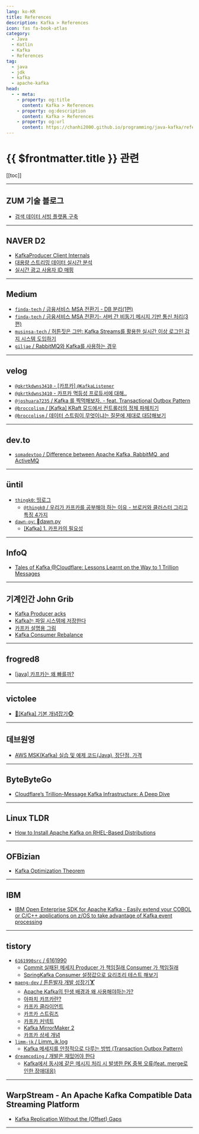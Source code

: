 ```yaml
---
lang: ko-KR
title: References
description: Kafka > References
icon: fas fa-book-atlas
category: 
  - Java
  - Kotlin
  - Kafka
  - References
tag: 
  - java
  - jdk
  - kafka
  - apache-kafka
head:
  - - meta:
    - property: og:title
      content: Kafka > References
    - property: og:description
      content: Kafka > References
    - property: og:url
      content: https://chanhi2000.github.io/programming/java-kafka/references.html
---
```


# {{ $frontmatter.title }} 관련

[[toc]]

---

## ZUM 기술 블로그

- [검색 데이터 서빙 플랫폼 구축](https://zuminternet.github.io/SearchPilotProject) <!-- TODO: 작성 (https://chanhi2000.github.io/bookshelf/zuminternet.github.io/search-pilot-project.md) -->

---

## <VPIcon icon="iconfont icon-naver"/>NAVER D2

- [KafkaProducer Client Internals](https://d2.naver.com/helloworld/6560422) <!-- TODO: 작성 (https://chanhi2000.github.io/bookshelf/d2.naver.com/6560422.md) -->
- [대용량 스트리밍 데이터 실시간 분석](https://d2.naver.com/helloworld/7731491) <!-- TODO: 작성 (https://chanhi2000.github.io/bookshelf/d2.naver.com/7731491.md) -->
- [실시간 광고 사용자 ID 매핑](https://d2.naver.com/helloworld/7989422) <!-- TODO: 작성 (https://chanhi2000.github.io/bookshelf/d2.naver.com/7989422.md) -->

---

## <VPIcon icon="fa-brands fa-medium"/>Medium

- [`finda-tech` / 금융서비스 MSA 전환기 - DB 분리(1편)](https://medium.com/finda-tech/%EA%B8%88%EC%9C%B5%EC%84%9C%EB%B9%84%EC%8A%A4-msa-%EC%A0%84%ED%99%98%EA%B8%B0-db-%EB%B6%80-1%ED%8E%B8-63d09e7ebe0e)
- [`finda-tech` / 금융서비스 MSA 전환기- 서버 간 비동기 메시지 기반 통신 처리(3편)](https://medium.com/finda-tech/%EA%B8%88%EC%9C%B5%EC%84%9C%EB%B9%84%EC%8A%A4-msa-%EC%A0%84%ED%99%98%EA%B8%B0-%EC%84%9C%EB%B2%84-%EA%B0%84-%EB%B9%84%EB%8F%99%EA%B8%B0-%EB%A9%94%EC%8B%9C%EC%A7%80-%EA%B8%B0%EB%B0%98-%ED%86%B5%EC%8B%A0-%EC%B2%98%EB%A6%AC-3%ED%8E%B8-c0785860a3d5)
- [`musinsa-tech` / 허튼짓은 그만: Kafka Streams를 활용한 실시간 이상 로그인 감지 시스템 도입하기](https://medium.com/musinsa-tech/%ED%97%88%ED%8A%BC%EC%A7%93%EC%9D%80-%EA%B7%B8%EB%A7%8C-kafka-streams%EB%A5%BC-%ED%99%9C%EC%9A%A9%ED%95%9C-%EC%8B%A4%EC%8B%9C%EA%B0%84-%EC%9D%B4%EC%83%81-%EB%A1%9C%EA%B7%B8%EC%9D%B8-%EA%B0%90%EC%A7%80-%EC%8B%9C%EC%8A%A4%ED%85%9C-%EB%8F%84%EC%9E%85%ED%95%98%EA%B8%B0-d05768b78c86)
- [`giljae` / RabbitMQ와 Kafka를 사용하는 경우](https://giljae.medium.com/rabbitmq%EC%99%80-kafka%EB%A5%BC-%EC%82%AC%EC%9A%A9%ED%95%98%EB%8A%94-%EA%B2%BD%EC%9A%B0-543c602f588d?source=rss-bb87e9e8047d------2)

<!-- END: medium.com -->

---

## <VPIcon icon="iconfont icon-velog"/>velog

- [`@qkrtkdwns3410` - [카프카] `@KafkaListener`](https://velog.io/@qkrtkdwns3410/%EC%B9%B4%ED%94%84%EC%B9%B4-KafkaListener)
- [`@qkrtkdwns3410` - 카프카 멱등성 프로듀서에 대해..](https://velog.io/@qkrtkdwns3410/%EC%B9%B4%ED%94%84%EC%B9%B4-%EB%A9%B1%EB%93%B1%EC%84%B1-%ED%94%84%EB%A1%9C%EB%93%80%EC%84%9C%EC%97%90-%EB%8C%80%ED%95%B4)
- [`@joshuara7235` / Kafka 를 찍먹해보자. - feat. Transactional Outbox Pattern](https://velog.io/@joshuara7235/Kafka-%EB%A5%BC-%EC%B0%8D%EB%A8%B9%ED%95%B4%EB%B3%B4%EC%9E%90.-feat.-Transactional-Outbox-Pattern)
- [`@broccolism` / \[Kafka\] KRaft 모드에서 컨트롤러의 정체 파헤치기](https://velog.io/@broccolism/KRaft-%EB%AA%A8%EB%93%9C%EC%97%90%EC%84%9C-%EC%BB%A8%ED%8A%B8%EB%A1%A4%EB%9F%AC%EC%9D%98-%EC%A0%95%EC%B2%B4-%ED%8C%8C%ED%97%A4%EC%B9%98%EA%B8%B0)
- [`@broccolism` / 데이터 스트림이 무엇이냐는 질문에 제대로 대답해보기](https://velog.io/@broccolism/%EB%8D%B0%EC%9D%B4%ED%84%B0-%EC%8A%A4%ED%8A%B8%EB%A6%BC%EC%9D%B4-%EB%AC%B4%EC%97%87%EC%9D%B4%EB%83%90%EB%8A%94-%EC%A7%88%EB%AC%B8%EC%97%90-%EC%A0%9C%EB%8C%80%EB%A1%9C-%EB%8C%80%EB%8B%B5%ED%95%B4%EB%B3%B4%EA%B8%B0)

<!-- END: velog.io -->

---

## <VPIcon icon="fa-brands fa-dev"/>dev.to

- [`somadevtoo` / Difference between Apache Kafka, RabbitMQ, and ActiveMQ](https://dev.to/somadevtoo/difference-between-apache-kafka-rabbitmq-and-activemq-4f1k)

<!-- END: dev.to -->

---

## üntil

- [`thingk0`: 띵로그](https://until.blog/@thingk0)
  - [`@thingk0` / 우리가 카프카를 공부해야 하는 이유 - 브로커와 클러스터 그리고 특징 4가지](https://until.blog/@thingk0/%EC%9A%B0%EB%A6%AC%EA%B0%80-%EC%B9%B4%ED%94%84%EC%B9%B4%EB%A5%BC-%EA%B3%B5%EB%B6%80%ED%95%B4%EC%95%BC-%ED%95%98%EB%8A%94-%EC%9D%B4%EC%9C%A0---%EB%B8%8C%EB%A1%9C%EC%BB%A4%EC%99%80-%ED%81%B4%EB%9F%AC%EC%8A%A4%ED%84%B0-%EA%B7%B8%EB%A6%AC%EA%B3%A0-%ED%8A%B9%EC%A7%95-4%EA%B0%80%EC%A7%80)
  <!-- END: thingk0 -->
- [`dawn-py`: dawn.py](https://until.blog/@dawn-py)
  - [\[Kafka\] 1. 카프카의 필요성](https://until.blog/@dawn-py/-kafka--1--%EC%B9%B4%ED%94%84%EC%B9%B4%EC%9D%98-%ED%95%84%EC%9A%94%EC%84%B1)
  <!-- END: dawn-py -->
<!-- END: until.blog -->

---

## InfoQ

- [Tales of Kafka @Cloudflare: Lessons Learnt on the Way to 1 Trillion Messages](https://infoq.com/presentations/kafka-cloudflare/)

<!-- END: infoq.com -->

---

## 기계인간 John Grib

- [Kafka Producer acks](https://johngrib.github.io/wiki/kafka/producer-acks/)
- [Kafka는 파일 시스템에 저장한다](https://johngrib.github.io/wiki/kafka/writes-to-disk/)
- [카프카 설명용 그림](https://johngrib.github.io/wiki/kafka/study-with-images/)
- [Kafka Consumer Rebalance](https://johngrib.github.io/wiki/kafka/consumer-rebalance/)

---

## frogred8

- [[java] 카프카는 왜 빠를까?](https://frogred8.github.io/docs/034_why_is_kafka_fast/)

---

## victolee

- [🙈\[Kafka\] 기본 개념잡기🐵](https://victorydntmd.tistory.com/344)

---

## 데브원영

- [AWS MSK(Kafka) 실습 및 예제 코드(Java), 장단점, 가격](https://blog.voidmainvoid.net/299)

---

## ByteByteGo

- [Cloudflare’s Trillion-Message Kafka Infrastructure: A Deep Dive](https://blog.bytebytego.com/p/cloudflares-trillion-message-kafka)

---

## Linux TLDR

- [How to Install Apache Kafka on RHEL-Based Distributions](https://linuxtldr.com/installing-apache-kafka/)

---

## OFBizian

- [Kafka Optimization Theorem](https://www.ofbizian.com/2022/06/kafka-optimization-theorem.html)

---

## IBM

- [IBM Open Enterprise SDK for Apache Kafka - Easily extend your COBOL or C/C++ applications on z/OS to take advantage of Kafka event processing](https://www.ibm.com/products/open-enterprise-sdk-kafka-apache)

---

## tistory

- [`6161990src` / 6161990](https://6161990src.tistory.com/m/)
  - [Commit 실패된 메세지 Producer 가 책임질래 Consumer 가 책임질래](https://6161990src.tistory.com/m/147)
  - [SpringKafka Consumer 설정값으로 요리조리 테스트 해보기](https://6161990src.tistory.com/m/148)
  <!-- END: 6161990src -->
- [`maeng-dev` / 튼튼발자 개발 성장기🏋️](https://maeng-dev.tistory.com/m/)
  - [Apache Kafka의 탄생 배경과 왜 사용해야하는가?](https://maeng-dev.tistory.com/m/158)
  - [아파치 카프카란?](https://maeng-dev.tistory.com/m/159)
  - [카프카 클라이언트](https://maeng-dev.tistory.com/m/160)
  - [카프카 스트림즈](https://maeng-dev.tistory.com/m/161)
  - [카프카 커넥트](https://maeng-dev.tistory.com/m/163)
  - [Kafka MirrorMaker 2](https://maeng-dev.tistory.com/m/164)
  - [카프카 상세 개념](https://maeng-dev.tistory.com/m/167)
  <!-- END: maeng-dev -->
- [`limm-jk` / Limm_jk.log](https://limm-jk.tistory.com/m/)
  - [Kafka 메세지를 안정적으로 다루는 방법 (Transaction Outbox Pattern)](https://limm-jk.tistory.com/m/83)
  <!-- END: limm-jk -->
- [`dreamcoding` / 개발은 재밌어야 한다](https://dreamcoding.tistory.com/m/)
  - [Kafka에서 동시에 같은 메시지 처리 시 발생한 PK 중복 오류(feat. merge로 인한 장애대응)](https://dreamcoding.tistory.com/m/130)
  <!-- END: dreamcoding -->
<!-- END: tistory.com -->

---

## WarpStream - An Apache Kafka Compatible Data Streaming Platform

- [Kafka Replication Without the (Offset) Gaps](https://warpstream.com/blog/kafka-replication-without-the-offset-gaps)

<!-- END: warpstream.com -->

---

<TagLinks />
